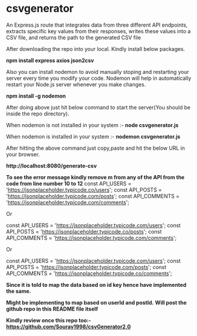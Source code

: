 # csvgenerator
An Express.js route that integrates data from three different API endpoints, extracts specific key values from their responses, writes these values into a CSV file, and returns the path to the generated CSV file

After downloading the repo into your local. Kindly install below packages.

**npm install express axios json2csv**

Also you can install nodemon to avoid manually stoping and restarting your server every time you modify your code. Nodemon will help in automatically restart your Node.js server whenever you make changes.

**npm install -g nodemon**

After doing above just hit below command to start the server(You should be inside the repo directory).

When nodemon is not installed in your system :- **node csvgenerator.js**

When nodemon is installed in your system :- **nodemon csvgenerator.js**

After hitting the above command just copy,paste and hit the below URL in your browser.

**http://localhost:8080/generate-csv**

**To see the error message kindly remove m from any of the API from the code from line number 10 to 12**
const API_USERS = 'https://jsonplaceholder.typicode.co/users';
const API_POSTS = 'https://jsonplaceholder.typicode.com/posts';
const API_COMMENTS = 'https://jsonplaceholder.typicode.com/comments';

Or

const API_USERS = 'https://jsonplaceholder.typicode.com/users';
const API_POSTS = 'https://jsonplaceholder.typicode.co/posts';
const API_COMMENTS = 'https://jsonplaceholder.typicode.com/comments';

Or

const API_USERS = 'https://jsonplaceholder.typicode.com/users';
const API_POSTS = 'https://jsonplaceholder.typicode.com/posts';
const API_COMMENTS = 'https://jsonplaceholder.typicode.co/comments';

**Since it is told to map the data based on id key hence have implemented the same.**

**Might be implementing to map based on userId and postId.**
**Will post the github repo in this README file itself**

**Kindly review once this repo too:- https://github.com/Sourav1998/csvGenerator2.0**
